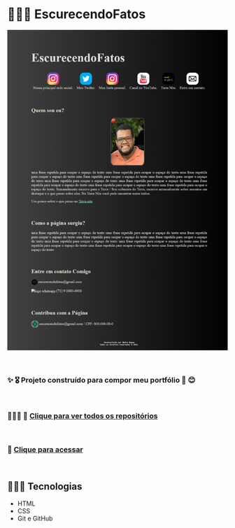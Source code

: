 # 🧔🏿‍♂️ EscurecendoFatos

![miniatura da página](./geice-sousa.github.io_escurecendoFatos_.png)

<br>

### ✨ 🎖️ Projeto construído para compor meu portfólio 🌺 😊

<br>

### 👩🏾‍💼 💼 [Clique para ver todos os repositórios](https://github.com/Geice-Sousa?tab=repositories)

<br>

### 🎯 [Clique para acessar](https://geice-sousa.github.io/escurecendoFatos/)

<br>

## 👩🏾‍💻 Tecnologias
- HTML
- CSS
- Git e GitHub
